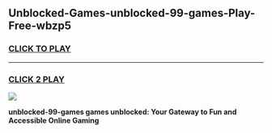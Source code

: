 
## Unblocked-Games-unblocked-99-games-Play-Free-wbzp5
<h3>
<a href="https://premium76.site?title=unblocked-99-games&ref=10A">CLICK TO PLAY</a></h3>
<hr>

<h3>
<a href="https://premium76.site?title=unblocked-99-games&ref=10A">CLICK 2 PLAY</a>
  
</h3>

<a href="https://premium76.site?title=unblocked-99-games&ref=10A"><img src="https://clearcache.store/games.png"></a>


**unblocked-99-games games unblocked: Your Gateway to Fun and Accessible Online Gaming**

